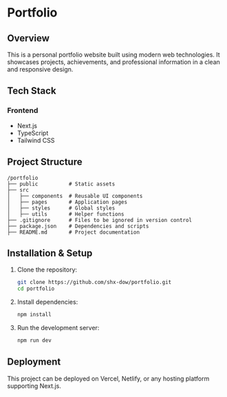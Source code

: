 # Portfolio

## Overview
This is a personal portfolio website built using modern web technologies. It showcases projects, achievements, and professional information in a clean and responsive design.

## Tech Stack

### Frontend
- Next.js
- TypeScript
- Tailwind CSS

## Project Structure
```
/portfolio
├── public          # Static assets
├── src
│   ├── components  # Reusable UI components
│   ├── pages       # Application pages
│   ├── styles      # Global styles
│   ├── utils       # Helper functions
├── .gitignore      # Files to be ignored in version control
├── package.json    # Dependencies and scripts
├── README.md       # Project documentation
```

## Installation & Setup
1. Clone the repository:
   ```sh
   git clone https://github.com/shx-dow/portfolio.git
   cd portfolio
   ```
2. Install dependencies:
   ```sh
   npm install
   ```
3. Run the development server:
   ```sh
   npm run dev
   ```

## Deployment
This project can be deployed on Vercel, Netlify, or any hosting platform supporting Next.js.
